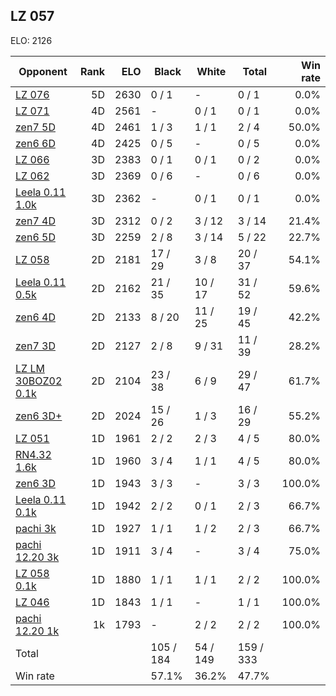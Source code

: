 ## LZ 057 ##

ELO: 2126

Opponent | Rank | ELO | Black | White | Total | Win rate
---------|-----:|----:|-------|-------|-------|-------:
[LZ 076](LZ%20076.md) | 5D | 2630 | 0 / 1 | - | 0 / 1 | 0.0%
[LZ 071](LZ%20071.md) | 4D | 2561 | - | 0 / 1 | 0 / 1 | 0.0%
[zen7 5D](zen7%205D.md) | 4D | 2461 | 1 / 3 | 1 / 1 | 2 / 4 | 50.0%
[zen6 6D](zen6%206D.md) | 4D | 2425 | 0 / 5 | - | 0 / 5 | 0.0%
[LZ 066](LZ%20066.md) | 3D | 2383 | 0 / 1 | 0 / 1 | 0 / 2 | 0.0%
[LZ 062](LZ%20062.md) | 3D | 2369 | 0 / 6 | - | 0 / 6 | 0.0%
[Leela 0.11 1.0k](Leela%200.11%201.0k.md) | 3D | 2362 | - | 0 / 1 | 0 / 1 | 0.0%
[zen7 4D](zen7%204D.md) | 3D | 2312 | 0 / 2 | 3 / 12 | 3 / 14 | 21.4%
[zen6 5D](zen6%205D.md) | 3D | 2259 | 2 / 8 | 3 / 14 | 5 / 22 | 22.7%
[LZ 058](LZ%20058.md) | 2D | 2181 | 17 / 29 | 3 / 8 | 20 / 37 | 54.1%
[Leela 0.11 0.5k](Leela%200.11%200.5k.md) | 2D | 2162 | 21 / 35 | 10 / 17 | 31 / 52 | 59.6%
[zen6 4D](zen6%204D.md) | 2D | 2133 | 8 / 20 | 11 / 25 | 19 / 45 | 42.2%
[zen7 3D](zen7%203D.md) | 2D | 2127 | 2 / 8 | 9 / 31 | 11 / 39 | 28.2%
[LZ LM 30BOZ02 0.1k](LZ%20LM%2030BOZ02%200.1k.md) | 2D | 2104 | 23 / 38 | 6 / 9 | 29 / 47 | 61.7%
[zen6 3D+](zen6%203D+.md) | 2D | 2024 | 15 / 26 | 1 / 3 | 16 / 29 | 55.2%
[LZ 051](LZ%20051.md) | 1D | 1961 | 2 / 2 | 2 / 3 | 4 / 5 | 80.0%
[RN4.32 1.6k](RN4.32%201.6k.md) | 1D | 1960 | 3 / 4 | 1 / 1 | 4 / 5 | 80.0%
[zen6 3D](zen6%203D.md) | 1D | 1943 | 3 / 3 | - | 3 / 3 | 100.0%
[Leela 0.11 0.1k](Leela%200.11%200.1k.md) | 1D | 1942 | 2 / 2 | 0 / 1 | 2 / 3 | 66.7%
[pachi 3k](pachi%203k.md) | 1D | 1927 | 1 / 1 | 1 / 2 | 2 / 3 | 66.7%
[pachi 12.20 3k](pachi%2012.20%203k.md) | 1D | 1911 | 3 / 4 | - | 3 / 4 | 75.0%
[LZ 058 0.1k](LZ%20058%200.1k.md) | 1D | 1880 | 1 / 1 | 1 / 1 | 2 / 2 | 100.0%
[LZ 046](LZ%20046.md) | 1D | 1843 | 1 / 1 | - | 1 / 1 | 100.0%
[pachi 12.20 1k](pachi%2012.20%201k.md) | 1k | 1793 | - | 2 / 2 | 2 / 2 | 100.0%
Total | | | 105 / 184 | 54 / 149 | 159 / 333 | 
Win rate| | | 57.1% | 36.2% | 47.7% | 
